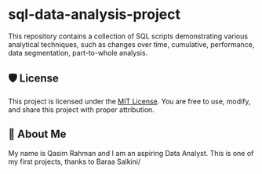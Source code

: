 # sql-data-analysis-project
This repository contains a collection of SQL scripts demonstrating various analytical techniques, such as changes over time, cumulative, performance, data segmentation, part-to-whole analysis.

## 🛡️ License
This project is licensed under the [MIT License](LICENSE). You are free to use, modify, and share this project with proper attribution.

## 🌟 About Me
My name is Qasim Rahman and I am an aspiring Data Analyst. This is one of my first projects, thanks to Baraa Salkini/
